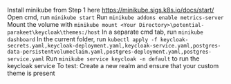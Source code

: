 Install minikube from Step 1 here https://minikube.sigs.k8s.io/docs/start/
Open cmd, run `minikube start`
Run `minikube addons enable metrics-server`
Mount the volume with `minikube mount <Your Directory>\potential-parakeet\keycloak\themes:/host`
In a separate cmd tab, run `minikube dashboard`
In the current folder, run `kubectl apply -f keycloak-secrets.yaml,keycloak-deployment.yaml,keycloak-service.yaml,postgres-data-persistentvolumeclaim.yaml,postgres-deployment.yaml,postgres-service.yaml`
Run `minikube service keycloak -n default` to run the keycloak service
To test: Create a new realm and ensure that your custom theme is present